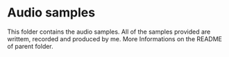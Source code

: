 # Audio samples #
This folder contains the audio samples. All of the samples provided are writtem, recorded and produced by me.
More Informations on the README of parent folder.
